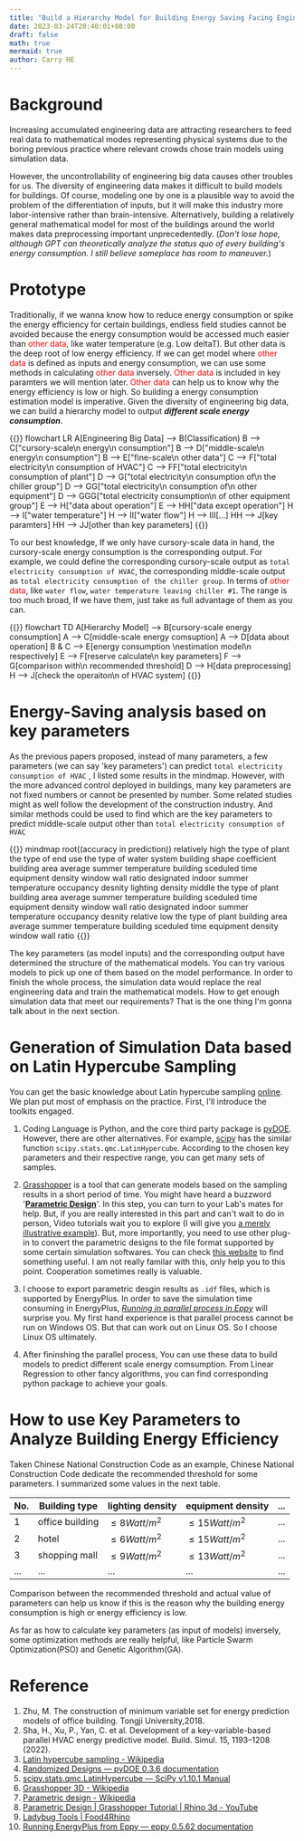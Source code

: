 ```yaml
---
title: "Build a Hierarchy Model for Building Energy Saving Facing Engineering Data Differentiation"
date: 2023-03-24T20:40:01+08:00
draft: false
math: true
mermaid: true
author: Carry HE
---
```


# Background

Increasing accumulated engineering data are attracting researchers to feed real data to mathematical modes representing physical systems due to the boring previous practice where relevant crowds chose train models using simulation data.

However, the uncontrollability of engineering big data causes other troubles for us. The diversity of engineering data makes it difficult to build models for buildings. Of course, modeling one by one is a plausible way to avoid the problem of the differentiation of inputs, but it will make this industry more labor-intensive rather than brain-intensive. Alternatively, building a relatively general mathematical model for most of the buildings around the world makes data preprocessing important unprecedentedly. (*Don't lose hope, although GPT can theoretically analyze the status quo of every building's energy consumption. I still believe someplace has room to maneuver.*)

# Prototype

Traditionally, if we wanna know how to reduce energy consumption or spike the energy efficiency for certain buildings, endless field studies cannot be avoided because the energy consumption would be accessed much easier than <font color=red>other data</font>, like water temperature (e.g. Low deltaT). But other data is the deep root of low energy efficiency. If we can get model where <font color=red>other data</font> is defined as inputs and energy consumption, we can use some methods in calculating <font color=red>other data</font> inversely. <font color=red>Other data</font> is included in key paramters we will mention later. <font color=red>Other data</font> can help us to know why the energy efficiency is low or high. So building a energy consumption estimation model is imperative. Given the diversity of engineering big data, we can build a hierarchy model to output ***different scale energy consumption***.

{{<mermaid>}}
flowchart LR
    A[Engineering Big Data] --> B(Classification)
    B --> C["cursory-scale\n energy\n consumption"]
    B --> D["middle-scale\n energy\n consumption"]
    B --> E["fine-scale\n other data"]
    C --> F["total electricity\n consumption of HVAC"]
    C --> FF["total electricity\n consumption of plant"]
    D --> G["total electricity\n consumption of\n the chiller group"]
    D --> GG["total electricity\n consumption of\n other equipment"]
    D --> GGG["total electricity consumption\n of other equipment group"]
    E --> H["data about operation"]
    E --> HH["data except operation"]
    H --> I["water temperature"]
    H --> II["water flow"]
    H --> III[...]
    HH --> J[key paramters]
    HH --> JJ[other than key parameters]
{{</mermaid>}}

To our best knowledge, If we only have cursory-scale data in hand, the cursory-scale energy consumption is the corresponding output. For example, we could define the corresponding cursory-scale output as `total electricity consumption of HVAC`, the corresponding middle-scale output as `total electricity consumption of the chiller group`. In terms of <font color=red>other data</font>, like `water flow`, `water temperature leaving chiller #1`. The range is too much broad, If we have them, just take as full advantage of them as you can.

{{<mermaid>}}
flowchart TD
    A[Hierarchy Model] --> B[cursory-scale energy consumption]
    A --> C[middle-scale energy comsuption]
    A --> D[data about operation]
    B & C --> E[energy consumption \nestimation model\n respectively]
    E --> F[reserve calculate\n key parameters]
    F --> G[comparison with\n recommended threshold] 
    D --> H[data preprocessing]
    H --> J[check the operaiton\n of HVAC system]
    {{</mermaid>}}
&nbsp;


# Energy-Saving analysis based on key parameters

As the previous papers proposed, instead of many parameters, a few parameters (we can say 'key parameters') can predict `total electricity consumption of HVAC` , I listed some results in the mindmap. However, with the more advanced control deployed in buildings, many key parameters are not fixed numbers or cannot be presented by number. Some related studies might as well follow the development of the construction industry. And similar methods could be used to find which are the key parameters to predict middle-scale output other than `total electricity consumption of HVAC`

{{<mermaid>}}
mindmap
  root((accuracy in prediction))
    relatively high 
      the type of plant
      the type of end use
      the type of water system
      building shape coefficient
      building area
      average summer temperature
      building sceduled time
      equipment density
      window wall ratio
      designated indoor summer temperature
      occupancy desnity
      lighting density
    middle
      the type of plant
      building area
      average summer temperature
      building sceduled time
      equipment density
      window wall ratio
      designated indoor summer temperature
      occupancy desnity
    relative low
      the type of plant
      building area
      average summer temperature
      building sceduled time
      equipment density
      window wall ratio
{{</mermaid>}}
&nbsp;

The key parameters (as model inputs) and the corresponding output have determined the structure of the mathematical models. You can try various models to pick up one of them based on the model performance. In order to finish the whole process, the simulation data would replace the real engineering data and train the mathematical models. How to get enough simulation data that meet our requirements? That is the one thing I'm gonna talk about in the next section.

# Generation of Simulation Data based on Latin Hypercube Sampling

You can get the basic knowledge about Latin hypercube sampling [online](https://en.wikipedia.org/wiki/Latin_hypercube_sampling). We plan put most of emphasis on the practice. First, I'll introduce the toolkits engaged.

1. Coding Language is Python, and the core third party package is [pyDOE](https://pythonhosted.org/pyDOE/randomized.html). However, there are other alternatives. For example, [scipy](https://docs.scipy.org/doc/scipy/reference/generated/scipy.stats.qmc.LatinHypercube.html) has the similar function `scipy.stats.qmc.LatinHypercube`. According to the chosen key parameters and their respective range, you can get many sets of samples.
  
2. [Grasshopper](https://en.wikipedia.org/wiki/Grasshopper_3D#:~:text=Grasshopper%20is%20a%20visual%20programming,dragging%20components%20onto%20a%20canvas.) is a tool that can generate models based on the sampling results in a short period of time. You might have heard a buzzword '[**Parametric Design**]()'. In this step, you can turn to your Lab's mates for help. But, if you are really interested in this part and can't wait to do in person, Video tutorials wait you to explore (I will give you [a merely illustrative example](https://www.youtube.com/watch?v=cPUJ99mJAoE)). But, more importantly, you need to use other plug-in to convert the parametric designs to the file format supported by some certain simulation softwares. You can check [this website](https://www.food4rhino.com/en/app/ladybug-tools) to find something useful. I am not really familar with this, only help you to this point. Cooperation sometimes really is valuable.
  
3. I choose to export parametric desgin results as `.idf` files, which is supported by EnergyPlus. In order to save the simulation time consuming in EnergyPlus, [*Running in parallel process in Eppy*](https://eppy.readthedocs.io/en/latest/runningeplus.html#Running-in-parallel-processes) will surprise you. My first hand experience is that parallel process cannot be run on Windows OS. But that can work out on Linux OS. So I choose Linux OS ultimately.
  
4. After fininshing the parallel process, You can use these data to build models to predict different scale energy comsumption. From Linear Regression to other fancy algorithms, you can find corresponding python package to achieve your goals.

# How to use Key Parameters to Analyze Building Energy Efficiency

Taken Chinese National Construction Code as an example, Chinese National Construction Code dedicate the recommended threshold for some parameters. I summarized some values in the next table.

| No. | Building type | lighting density | equipment density | ... |
| --- | --- | --- | --- | --- |
| 1   | office building | $\leq 8 Watt/m^2$ | $\leq 15 Watt/m^2$ | ... |
| 2   | hotel | $\leq 6 Watt/m^2$ | $\leq 15 Watt/m^2$ | ... |
| 3   | shopping mall | $\leq 9 Watt/m^2$ | $\leq 13 Watt/m^2$ | ... |
| ... | ... | ... | ... | ... |

Comparison between the recommended threshold and actual value of parameters can help us know if this is the reason why the building energy consumption is high or energy efficiency is low.

As far as how to calculate key parameters (as input of models) inversely, some optimization methods are really helpful, like Particle Swarm Optimization(PSO) and Genetic Algorithm(GA).

# Reference
1. Zhu, M. The construction of minimum variable set for energy prediction models of office building. Tongji University,2018.
2. Sha, H., Xu, P., Yan, C. et al. Development of a key-variable-based parallel HVAC energy predictive model. Build. Simul. 15, 1193–1208 (2022).
3. [Latin hypercube sampling - Wikipedia](https://en.wikipedia.org/wiki/Latin_hypercube_sampling)  
4. [Randomized Designs &mdash; pyDOE 0.3.6 documentation](https://pythonhosted.org/pyDOE/randomized.html)
5. [scipy.stats.qmc.LatinHypercube &#8212; SciPy v1.10.1 Manual](https://docs.scipy.org/doc/scipy/reference/generated/scipy.stats.qmc.LatinHypercube.html)
6. [Grasshopper 3D - Wikipedia](https://en.wikipedia.org/wiki/Grasshopper_3D#:~:text=Grasshopper%20is%20a%20visual%20programming,dragging%20components%20onto%20a%20canvas.)
7. [Parametric design - Wikipedia](https://en.wikipedia.org/wiki/Parametric_design#:~:text=Parametric%20design%20is%20a%20design,design%20intent%20and%20design%20response.)
8. [Parametric Design | Grasshopper Tutorial | Rhino 3d - YouTube](https://www.youtube.com/watch?v=cPUJ99mJAoE)
9. [Ladybug Tools | Food4Rhino](https://www.food4rhino.com/en/app/ladybug-tools)
10. [Running EnergyPlus from Eppy &#8212; eppy 0.5.62 documentation](https://eppy.readthedocs.io/en/latest/runningeplus.html#Running-in-parallel-processes)